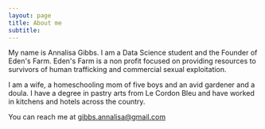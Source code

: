 ```yaml
---
layout: page
title: About me
subtitle: 
---
```


My name is Annalisa Gibbs. I am a Data Science student and the Founder of Eden's Farm. Eden's Farm is a non profit focused on providing resources to survivors of human trafficking and commercial sexual exploitation. 

I am a wife, a homeschooling mom of five boys and an avid gardener and a doula. I have a degree in pastry arts from Le Cordon Bleu and have worked in kitchens and hotels across the country. 

You can reach me at gibbs.annalisa@gmail.com



